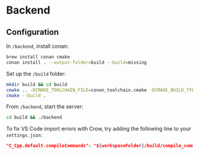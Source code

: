 # Backend

## Configuration

In `/backend`, install conan:

```bash
brew install conan cmake
conan install . --output-folder=build --build=missing
```

Set up the `/build` folder:

```bash
mkdir build && cd build
cmake .. -DCMAKE_TOOLCHAIN_FILE=conan_toolchain.cmake -DCMAKE_BUILD_TYPE=Release
cmake --build .
```

From `/backend`, start the server:

```bash
cd build && ./backend
```

To fix VS Code import errors with Crow, try adding the following line to your `settings.json`:

```json
"C_Cpp.default.compileCommands": "${workspaceFolder}/build/compile_commands.json",
```
